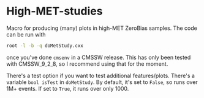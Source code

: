 # High-MET-studies

Macro for producing (many) plots in high-MET ZeroBias samples. The code can be run with

```bash
root -l -b -q doMetStudy.cxx
```

once you've done `cmsenv` in a CMSSW release. This has only been tested with CMSSW\_9\_2\_8, so I recommend using that for the moment.

There's a test option if you want to test additional features/plots. There's a variable `bool isTest` in `doMetStudy`. By default, it's set to `False`, so runs over 1M+ events. If set to `True`, it runs over only 1000.